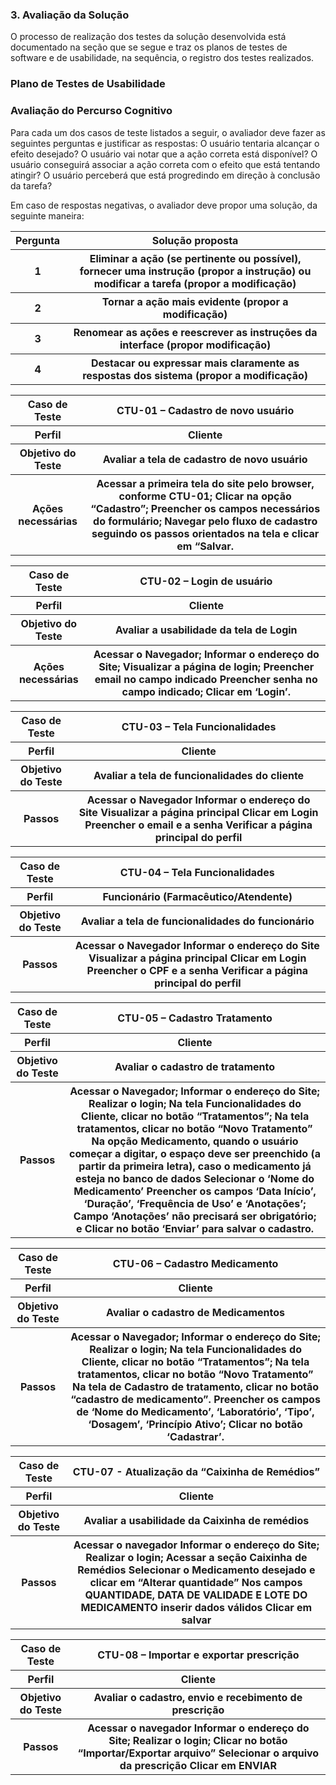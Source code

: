 <h3>3.   Avaliação da Solução</h3>
<p>O processo de realização dos testes da solução desenvolvida está documentado na seção que se segue e traz os planos de testes de software e de usabilidade, na sequência, o registro dos testes realizados.</p>
 
<h3>Plano de Testes de Usabilidade</h3>
<h3>Avaliação do Percurso Cognitivo</h3>
Para cada um dos casos de teste listados a seguir, o avaliador deve fazer as seguintes perguntas e justificar as respostas:
O usuário tentaria alcançar o efeito desejado?
O usuário vai notar que a ação correta está disponível?
O usuário conseguirá associar a ação correta com o efeito que está tentando atingir?
O usuário perceberá que está progredindo em direção à conclusão da tarefa?

Em caso de respostas negativas, o avaliador deve propor uma solução, da seguinte maneira:
<table>
 <tr><th>Pergunta</th>  <th>Solução proposta</th></tr>
 <tr><th>1</th> <th>Eliminar a ação (se pertinente ou possível), fornecer uma instrução (propor a instrução) ou modificar a tarefa (propor a modificação)</th></tr>
<tr><th>2</th> <th> Tornar a ação mais evidente (propor a modificação)</th></tr>
<tr><th>3</th> <th> Renomear as ações e reescrever as instruções da interface (propor modificação)</th></tr>
<tr><th>4</th> <th> Destacar ou expressar mais claramente as respostas dos sistema (propor a modificação)</th></tr>
</table>

<table>
 <tr><th>Caso de Teste</th>
 <th>CTU-01 – Cadastro de novo usuário</th></tr>
 <tr><th>Perfil</th>
 <th>Cliente</th></tr>
 <tr><th>Objetivo do Teste</th>
 <th>Avaliar a tela de cadastro de novo usuário</th></tr>
 <tr><th>Ações necessárias</th>
 <th>Acessar a primeira tela do site pelo browser, conforme CTU-01;
 Clicar na opção “Cadastro”;
 Preencher os campos necessários do formulário;
 Navegar pelo fluxo de cadastro seguindo os passos orientados na tela e clicar em “Salvar.</th></tr>
</table>

<table>
 <tr><th>Caso de Teste</th>
 <th>CTU-02 – Login de usuário</th></tr>
 <tr><th>Perfil</th>
 <th>Cliente</th></tr>
 <tr><th>Objetivo do Teste</th>
 <th>Avaliar a usabilidade da tela de Login</th></tr>
 <tr><th>Ações necessárias</th>
 <th>Acessar o Navegador;
 Informar o endereço do Site;
 Visualizar a página de login;
 Preencher email no campo indicado
 Preencher senha no campo indicado;
 Clicar em ‘Login’.</th></tr>
</table>

<table>
 <tr><th>Caso de Teste</th>
<th>CTU-03 – Tela Funcionalidades</th></tr>
<tr><th>Perfil</th>
<th>Cliente</th></tr>
<tr><th>Objetivo do Teste</th>
<th>Avaliar a tela de funcionalidades do cliente</th></tr>
 <tr><th>Passos</th>
<th>Acessar o Navegador
Informar o endereço do Site
Visualizar a página principal
Clicar em Login
Preencher o email e a senha
Verificar a página principal do perfil</th></tr>
</table>

<table>
<tr><th>Caso de Teste</th>
<th>CTU-04 – Tela Funcionalidades</th></tr>
<tr><th>Perfil</th>
<th>Funcionário (Farmacêutico/Atendente)</th></tr>
<tr><th>Objetivo do Teste</th>
<th>Avaliar a tela de funcionalidades do funcionário</th></tr>
<tr><th>Passos</th>
<th>Acessar o Navegador
Informar o endereço do Site
Visualizar a página principal
Clicar em Login
Preencher o CPF e a senha
Verificar a página principal do perfil</th></tr>
 </table>

<table>
<tr><th>Caso de Teste</th>
<th>CTU-05 – Cadastro Tratamento</th></tr>
<tr><th>Perfil</th>
<th>Cliente</th></tr>
<tr><th>Objetivo do Teste</th>
<th>Avaliar o cadastro de tratamento</th></tr>
<tr><th>Passos</th>
<th>Acessar o Navegador;
Informar o endereço do Site;
Realizar o login;
Na tela Funcionalidades do Cliente, clicar no botão “Tratamentos”;
Na tela tratamentos, clicar no botão “Novo Tratamento”
Na opção Medicamento, quando o usuário começar a digitar, o espaço deve ser preenchido (a partir da primeira letra), caso o medicamento já esteja no banco de dados
Selecionar o ‘Nome do Medicamento’
Preencher os campos ‘Data Início’, ‘Duração’, ‘Frequência de Uso’ e ‘Anotações’;
Campo ‘Anotações’ não precisará ser obrigatório; e
Clicar no botão ‘Enviar’ para salvar o cadastro.</th></tr>
</table>

<table>
<tr><th>Caso de Teste</th>
<th>CTU-06 – Cadastro Medicamento</th></tr>
<tr><th>Perfil</th>
<th>Cliente</th></tr>
<tr><th>Objetivo do Teste</th>
<th>Avaliar o cadastro de Medicamentos</th></tr>
<tr><th>Passos</th>
<th>Acessar o Navegador;
Informar o endereço do Site;
Realizar o login;
Na tela Funcionalidades do Cliente, clicar no botão “Tratamentos”;
Na tela tratamentos, clicar no botão “Novo Tratamento”
Na tela de Cadastro de tratamento, clicar no botão “cadastro de medicamento”.
Preencher os campos de ‘Nome do Medicamento’, ‘Laboratório’, ‘Tipo’, ‘Dosagem’, ‘Princípio Ativo’;
Clicar no botão ‘Cadastrar’.</th></tr>
 </table>

<table>
<tr><th>Caso de Teste</th>
<th>CTU-07 - Atualização da “Caixinha de Remédios”</th></tr>
<tr><th>Perfil</th>
<th>Cliente</th></tr>
<tr><th>Objetivo do Teste</th>
<th>Avaliar a usabilidade da Caixinha de remédios</th></tr>
<tr><th>Passos</th>
<th>Acessar o navegador
Informar o endereço do Site;
Realizar o login;
Acessar a seção Caixinha de Remédios
Selecionar o Medicamento desejado e clicar em “Alterar quantidade”
Nos campos QUANTIDADE, DATA DE VALIDADE E LOTE DO MEDICAMENTO inserir dados válidos
Clicar em salvar</th></tr>
 </table>

<table>
<tr><th>Caso de Teste</th>
<th>CTU-08 – Importar e exportar prescrição</th></tr>
<tr><th>Perfil</th>
<th>Cliente</th></tr>
<tr><th>Objetivo do Teste</th>
<th>Avaliar o cadastro, envio e recebimento de prescrição</th></tr>
<tr><th> Passos</th>
<th>Acessar o navegador
Informar o endereço do Site;
Realizar o login;
Clicar no botão “Importar/Exportar arquivo”
Selecionar o arquivo da prescrição
Clicar em ENVIAR</th></tr>
 </table>
